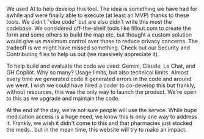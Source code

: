 We used AI to help develop this tool. The idea is something we have had for awhile and were finally able to execute (at least an MVP) thanks to these tools. We didn't "vibe code" but are also didn't write this most the codebase. We considered off-the-shelf tools like fillout.com to create the form and some others to build the map etc. but thought a custom solution would give us maximum control over those to reduce privacy concerns. The tradeoff is we might have missed something. Check out our Security and Contributing files to help us out (we massively appreciate it). 

To help build and evaluate the code we used: Gemini, Claude, Le Chat, and GH Copilot. Why so many? Usage limits, but also technical limits. Almost every time we generated code it generated errors in the code and around we went. I wish we could have hired a coder to co-develop this but frankly, without resources, this was the only way to launch the product. We're open to this as we upgrade and maintain the code. 

At the end of the day, we're not sure people will use the servce. While bupe medication access is a huge need, we know this is only one way to address it. Frankly, we wish it didn't come to this and that pharmacies just stocked the meds.. but in the mean time, this website will try to make an impact.
